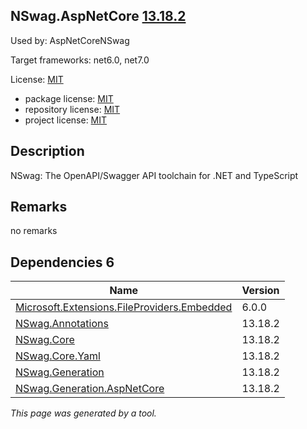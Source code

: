 NSwag.AspNetCore [13.18.2](https://www.nuget.org/packages/NSwag.AspNetCore/13.18.2)
--------------------

Used by: AspNetCoreNSwag

Target frameworks: net6.0, net7.0

License: [MIT](../../../../licenses/mit) 

- package license: [MIT](https://licenses.nuget.org/MIT) 
- repository license: [MIT](https://github.com/RicoSuter/NSwag.git) 
- project license: [MIT](https://github.com/RicoSuter/NSwag) 

Description
-----------
NSwag: The OpenAPI/Swagger API toolchain for .NET and TypeScript

Remarks
-----------
no remarks


Dependencies 6
-----------

|Name|Version|
|----------|:----|
|[Microsoft.Extensions.FileProviders.Embedded](../../../../packages/nuget.org/microsoft.extensions.fileproviders.embedded/6.0.0)|6.0.0|
|[NSwag.Annotations](../../../../packages/nuget.org/nswag.annotations/13.18.2)|13.18.2|
|[NSwag.Core](../../../../packages/nuget.org/nswag.core/13.18.2)|13.18.2|
|[NSwag.Core.Yaml](../../../../packages/nuget.org/nswag.core.yaml/13.18.2)|13.18.2|
|[NSwag.Generation](../../../../packages/nuget.org/nswag.generation/13.18.2)|13.18.2|
|[NSwag.Generation.AspNetCore](../../../../packages/nuget.org/nswag.generation.aspnetcore/13.18.2)|13.18.2|

*This page was generated by a tool.*